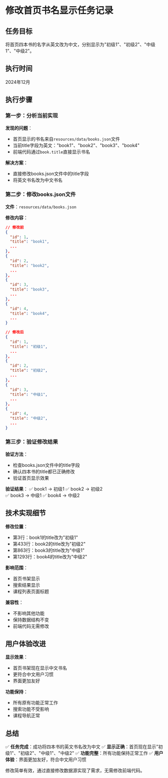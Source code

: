 # 修改首页书名显示任务记录

## 任务目标
将首页四本书的名字从英文改为中文，分别显示为"初级1"、"初级2"、"中级1"、"中级2"。

## 执行时间
2024年12月

## 执行步骤

### 第一步：分析当前实现
**发现的问题**：
- 首页显示的书名来自`resources/data/books.json`文件
- 当前title字段为英文："book1"、"book2"、"book3"、"book4"
- 前端代码通过`book.title`直接显示书名

**解决方案**：
- 直接修改books.json文件中的title字段
- 将英文书名改为中文书名

### 第二步：修改books.json文件
**文件**：`resources/data/books.json`

**修改内容**：
```json
// 修改前
{
  "id": 1,
  "title": "book1",
  ...
},
{
  "id": 2,
  "title": "book2",
  ...
},
{
  "id": 3,
  "title": "book3",
  ...
},
{
  "id": 4,
  "title": "book4",
  ...
}

// 修改后
{
  "id": 1,
  "title": "初级1",
  ...
},
{
  "id": 2,
  "title": "初级2",
  ...
},
{
  "id": 3,
  "title": "中级1",
  ...
},
{
  "id": 4,
  "title": "中级2",
  ...
}
```

### 第三步：验证修改结果
**验证方法**：
- 检查books.json文件中的title字段
- 确认四本书的title都已正确修改
- 验证首页显示效果

**验证结果**：
✅ book1 -> 初级1
✅ book2 -> 初级2  
✅ book3 -> 中级1
✅ book4 -> 中级2

## 技术实现细节

**修改位置**：
- 第3行：book1的title改为"初级1"
- 第433行：book2的title改为"初级2"
- 第863行：book3的title改为"中级1"
- 第1293行：book4的title改为"中级2"

**影响范围**：
- 首页书架显示
- 搜索结果显示
- 课程列表页面标题

**兼容性**：
- 不影响其他功能
- 保持数据结构不变
- 前端代码无需修改

## 用户体验改进

**显示效果**：
- 首页书架现在显示中文书名
- 更符合中文用户习惯
- 界面更加友好

**功能保持**：
- 所有原有功能正常工作
- 搜索功能不受影响
- 课程导航正常

## 总结

✅ **任务完成**：成功将四本书的英文书名改为中文
✅ **显示正确**：首页现在显示"初级1"、"初级2"、"中级1"、"中级2"
✅ **功能完整**：所有功能保持正常工作
✅ **用户体验**：界面更加友好，符合中文用户习惯

修改简单有效，通过直接修改数据源实现了需求，无需修改前端代码。 